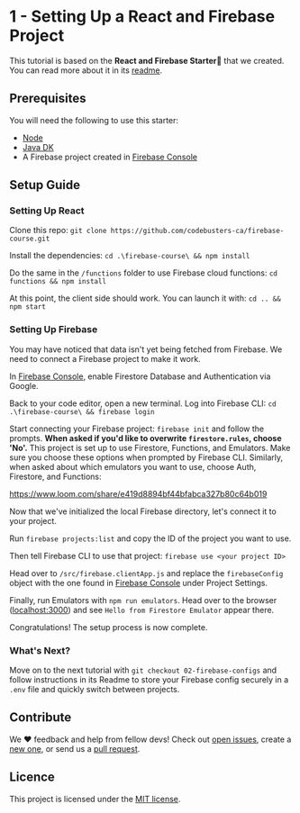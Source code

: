 # 1 - Setting Up a React and Firebase Project

This tutorial is based on the **React and Firebase Starter💞** that we created. You can read more about it in its [readme](https://github.com/codebusters-ca/react-firebase-starter#react--firebase-starter).

## Prerequisites

You will need the following to use this starter: 

* [Node](https://nodejs.org/en/)
* [Java DK](https://docs.oracle.com/en/java/javase/16/install/overview-jdk-installation.html#GUID-8677A77F-231A-40F7-98B9-1FD0B48C346A)
* A Firebase project created in [Firebase Console](https://console.firebase.google.com)

## Setup Guide

### Setting Up React

Clone this repo:
```git clone https://github.com/codebusters-ca/firebase-course.git```


Install the dependencies:
```cd .\firebase-course\ && npm install```

Do the same in the `/functions` folder to use Firebase cloud functions:
```cd functions && npm install```

At this point, the client side should work. You can launch it with:
```cd .. && npm start``` 

### Setting Up Firebase

You may have noticed that data isn't yet being fetched from Firebase. We need to connect a Firebase project to make it work.

In [Firebase Console](https://console.firebase.google.com), enable Firestore Database and Authentication via Google.

Back to your code editor, open a new terminal. Log into Firebase CLI:
```cd .\firebase-course\ && firebase login```

Start connecting your Firebase project:
```firebase init```
and follow the prompts. **When asked if you'd like to overwrite `firestore.rules`, choose 'No'.** This project is set up to use Firestore, Functions, and Emulators. Make sure you choose these options when prompted by Firebase CLI. Similarly, when asked about which emulators you want to use, choose Auth, Firestore, and Functions:

https://www.loom.com/share/e419d8894bf44bfabca327b80c64b019

Now that we've initialized the local Firebase directory, let's connect it to your project.

Run `firebase projects:list` and copy the ID of the project you want to use.

Then tell Firebase CLI to use that project:
```firebase use <your project ID>```

Head over to `/src/firebase.clientApp.js` and replace the `firebaseConfig` object with the one found in [Firebase Console](https://console.firebase.google.com) under Project Settings.

Finally, run Emulators with `npm run emulators`. Head over to the browser ([localhost:3000](http://localhost:3000/)) and see `Hello from Firestore Emulator` appear there.

Congratulations! The setup process is now complete.

### What's Next?

Move on to the next tutorial with `git checkout 02-firebase-configs` and follow instructions in its Readme to store your Firebase config securely in a `.env` file and quickly switch between projects.

## Contribute

We ❤️ feedback and help from fellow devs! Check out [open issues](https://github.com/codebusters-ca/react-firebase-starter/issues), create a [new one](https://github.com/codebusters-ca/react-firebase-starter/issues/new?labels=bug), or send us a [pull request](https://github.com/codebusters-ca/react-firebase-starter/compare).

## Licence

This project is licensed under the [MIT license](https://github.com/codebusters-ca/firebase-course/blob/main/LICENSE).
